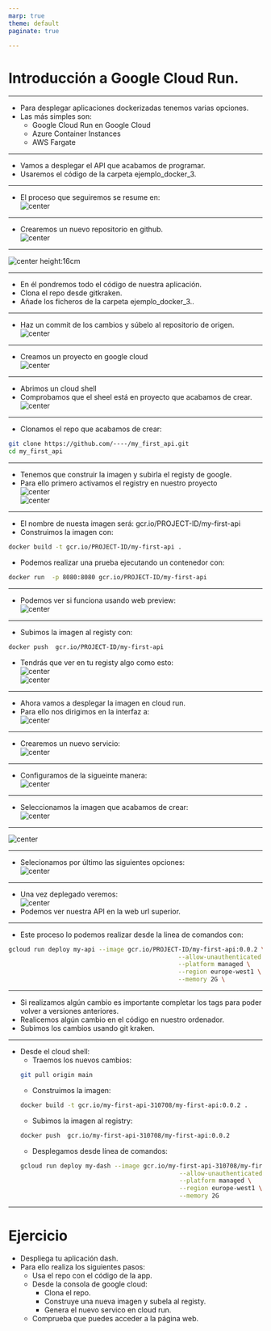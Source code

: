 ```yaml
---
marp: true
theme: default
paginate: true

---
```

# Introducción a Google Cloud Run.

<style>
img[alt~="center"] {
  display: block;
  margin: 0 auto;
}
</style>

---

- Para desplegar aplicaciones dockerizadas tenemos varias opciones.
- Las más simples son:
    - Google Cloud Run en Google Cloud
    - Azure Container Instances
    - AWS Fargate
---

- Vamos a desplegar el API que acabamos de programar.
- Usaremos el código de la carpeta ejemplo_docker_3.

---

- El proceso que seguiremos se resume en:
![center](imgs/first_infra.png)

---
- Crearemos un nuevo repositorio en github.
![center](imgs/1.png)
---
![center height:16cm](imgs/2.png)

---
- En él pondremos todo el código de nuestra aplicación.
- Clona el repo desde gitkraken.
- Añade los ficheros de la carpeta ejemplo_docker_3..
---
- Haz un commit de los cambios y súbelo al repositorio de origen. 
![center](imgs/5.png)
---

- Creamos un proyecto en google cloud
![center](imgs/6.png)

---
- Abrimos un cloud shell
- Comprobamos que el sheel está en proyecto que acabamos de crear.
![center](imgs/7.png)

---
- Clonamos el repo que acabamos de crear:
```bash
git clone https://github.com/----/my_first_api.git
cd my_first_api
```



---
- Tenemos que construir la imagen y subirla el registy de google.
- Para ello primero activamos el registry en nuestro proyecto
![center](imgs/8.png)
![center](imgs/9.png)

---

- El nombre de nuesta imagen será: gcr.io/PROJECT-ID/my-first-api
- Construimos la imagen con:
```bash
docker build -t gcr.io/PROJECT-ID/my-first-api .
```
- Podemos realizar una prueba ejecutando un contenedor con:
```bash
docker run  -p 8080:8080 gcr.io/PROJECT-ID/my-first-api
```
---
- Podemos ver si funciona usando web preview:
![center](imgs/10.png)

---


- Subimos la imagen al registy con:
```bash
docker push  gcr.io/PROJECT-ID/my-first-api
```
- Tendrás que ver en tu registy algo como esto:
![center](imgs/11.png)
![center](imgs/12.png)

---

- Ahora vamos a desplegar la imagen en cloud run.
- Para ello nos dirigimos en la interfaz a:
![center](imgs/13.png)

---

- Crearemos un nuevo servicio:
![center](imgs/14.png)
---
- Configuramos de la sigueinte manera:
![center](imgs/15.png)

---
- Seleccionamos la imagen que acabamos de crear:
![center](imgs/16.png)

---
![center](imgs/17.png)

---

- Selecionamos por último las siguientes opciones:
![center](imgs/18.png)

---
- Una vez deplegado veremos:
![center](imgs/19.png)
- Podemos ver nuestra API en la web url superior.
---


- Este proceso lo podemos realizar desde la linea de comandos con:
```bash
gcloud run deploy my-api --image gcr.io/PROJECT-ID/my-first-api:0.0.2 \
                                               --allow-unauthenticated \
                                               --platform managed \
                                               --region europe-west1 \
                                               --memory 2G \
```

---
- Si realizamos algún cambio es importante completar los tags para poder volver a versiones anteriores.
- Realicemos algún cambio en el código en nuestro ordenador.
- Subimos los cambios usando git kraken. 

---

- Desde el cloud shell:
    - Traemos los nuevos cambios:
    ```bash
    git pull origin main
    ```
    - Construimos la imagen:
    ```bash
    docker build -t gcr.io/my-first-api-310708/my-first-api:0.0.2 .
    ```
    - Subimos la imagen al registry:
    ```bash
    docker push  gcr.io/my-first-api-310708/my-first-api:0.0.2
    ```
    - Desplegamos desde línea de comandos:
    ```bash
    gcloud run deploy my-dash --image gcr.io/my-first-api-310708/my-first-api:0.0.2 \
                                                --allow-unauthenticated \
                                                --platform managed \
                                                --region europe-west1 \
                                                --memory 2G 
    ```


---

# Ejercicio 
- Despliega tu aplicación dash. 
- Para ello realiza los siguientes pasos:
    - Usa el repo con el código de la app.
    - Desde la consola de google cloud:
        - Clona el repo.
        - Construye una nueva imagen y subela al registy.
        - Genera el nuevo servico en cloud run.
    - Comprueba que puedes acceder a la página web.

